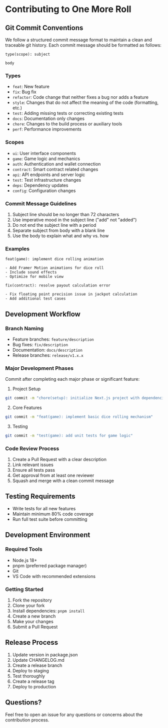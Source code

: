 # Contributing to One More Roll

## Git Commit Conventions

We follow a structured commit message format to maintain a clean and traceable git history. Each commit message should be formatted as follows:

```
type(scope): subject

body
```

### Types
- `feat`: New feature
- `fix`: Bug fix
- `refactor`: Code change that neither fixes a bug nor adds a feature
- `style`: Changes that do not affect the meaning of the code (formatting, etc.)
- `test`: Adding missing tests or correcting existing tests
- `docs`: Documentation only changes
- `chore`: Changes to the build process or auxiliary tools
- `perf`: Performance improvements

### Scopes
- `ui`: User interface components
- `game`: Game logic and mechanics
- `auth`: Authentication and wallet connection
- `contract`: Smart contract related changes
- `api`: API endpoints and server logic
- `test`: Test infrastructure changes
- `deps`: Dependency updates
- `config`: Configuration changes

### Commit Message Guidelines

1. Subject line should be no longer than 72 characters
2. Use imperative mood in the subject line ("add" not "added")
3. Do not end the subject line with a period
4. Separate subject from body with a blank line
5. Use the body to explain what and why vs. how

### Examples

```
feat(game): implement dice rolling animation

- Add Framer Motion animations for dice roll
- Include sound effects
- Optimize for mobile view
```

```
fix(contract): resolve payout calculation error

- Fix floating point precision issue in jackpot calculation
- Add additional test cases
```

## Development Workflow

### Branch Naming
- Feature branches: `feature/description`
- Bug fixes: `fix/description`
- Documentation: `docs/description`
- Release branches: `release/v1.x.x`

### Major Development Phases
Commit after completing each major phase or significant feature:

1. Project Setup
```bash
git commit -m "chore(setup): initialize Next.js project with dependencies"
```

2. Core Features
```bash
git commit -m "feat(game): implement basic dice rolling mechanism"
```

3. Testing
```bash
git commit -m "test(game): add unit tests for game logic"
```

### Code Review Process
1. Create a Pull Request with a clear description
2. Link relevant issues
3. Ensure all tests pass
4. Get approval from at least one reviewer
5. Squash and merge with a clean commit message

## Testing Requirements

- Write tests for all new features
- Maintain minimum 80% code coverage
- Run full test suite before committing

## Development Environment

### Required Tools
- Node.js 18+
- pnpm (preferred package manager)
- Git
- VS Code with recommended extensions

### Getting Started
1. Fork the repository
2. Clone your fork
3. Install dependencies: `pnpm install`
4. Create a new branch
5. Make your changes
6. Submit a Pull Request

## Release Process

1. Update version in package.json
2. Update CHANGELOG.md
3. Create a release branch
4. Deploy to staging
5. Test thoroughly
6. Create a release tag
7. Deploy to production

## Questions?

Feel free to open an issue for any questions or concerns about the contribution process. 